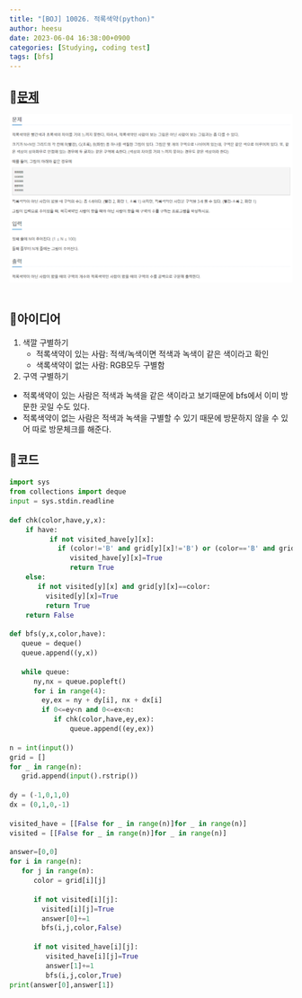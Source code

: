 ```yaml
---
title: "[BOJ] 10026. 적록색약(python)"
author: heesu
date: 2023-06-04 16:38:00+0900
categories: [Studying, coding test]
tags: [bfs]
---
```

## 📌[문제](https://www.acmicpc.net/problem/10026)
![Alt text](https://raw.githubusercontent.com/skagmltn7/practice_coding_test/66948afda3c72cae3c49b99f7bc99c528e367835/BOJ/img/problem_10026.PNG)
<br><br>

## 💪아이디어<br>
1. 색깔 구별하기<br>
    - 적록색약이 있는 사람: 적색/녹색이면 적색과 녹색이 같은 색이라고 확인
    - 색록색약이 없는 사람: RGB모두 구별함
2. 구역 구별하기<br>
- 적록색약이 있는 사람은 적색과 녹색을 같은 색이라고 보기때문에 bfs에서 이미 방문한 곳일 수도 있다. <br>
- 적록색약이 없는 사람은 적색과 녹색을 구별할 수 있기 때문에 방문하지 않을 수 있어 따로 방문체크를 해준다.<br>

## 🥂코드

```python
import sys
from collections import deque
input = sys.stdin.readline

def chk(color,have,y,x):
    if have:
          if not visited_have[y][x]:
            if (color!='B' and grid[y][x]!='B') or (color=='B' and grid[y][x]=='B'): 
               visited_have[y][x]=True
               return True
    else:
       if not visited[y][x] and grid[y][x]==color: 
         visited[y][x]=True
         return True
    return False

def bfs(y,x,color,have):
   queue = deque()
   queue.append((y,x))

   while queue:
      ny,nx = queue.popleft()
      for i in range(4):
        ey,ex = ny + dy[i], nx + dx[i]
        if 0<=ey<n and 0<=ex<n:
           if chk(color,have,ey,ex):
               queue.append((ey,ex))

n = int(input())
grid = []
for _ in range(n):
   grid.append(input().rstrip())

dy = (-1,0,1,0)
dx = (0,1,0,-1)

visited_have = [[False for _ in range(n)]for _ in range(n)]
visited = [[False for _ in range(n)]for _ in range(n)]

answer=[0,0]
for i in range(n):
   for j in range(n):
      color = grid[i][j]

      if not visited[i][j]:
        visited[i][j]=True
        answer[0]+=1
        bfs(i,j,color,False)

      if not visited_have[i][j]:
         visited_have[i][j]=True
         answer[1]+=1
         bfs(i,j,color,True)
print(answer[0],answer[1])
```